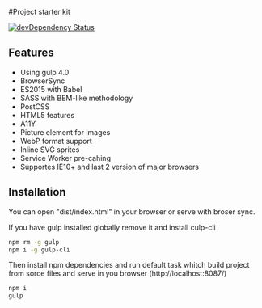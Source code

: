 #Project starter kit

[![devDependency Status](https://david-dm.org/vitaliy-bobrov/starter-kit/dev-status.svg)](https://david-dm.org/vitaliy-bobrov/starter-kit#info=devDependencies)

## Features
- Using gulp 4.0
- BrowserSync
- ES2015 with Babel
- SASS with BEM-like methodology
- PostCSS
- HTML5 features
- A11Y
- Picture element for images
- WebP format support
- Inline SVG sprites
- Service Worker pre-cahing
- Supportes IE10+ and last 2 version of major browsers

## Installation
You can open "dist/index.html" in your browser or serve with broser sync.

If you have gulp installed globally remove it and install culp-cli

```bash
npm rm -g gulp
npm i -g gulp-cli
```

Then install npm dependencies and run default task whitch build project from sorce files and serve in you browser (http://localhost:8087/)

```bash
npm i
gulp
```
